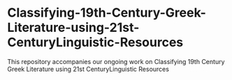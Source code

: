 # Classifying-19th-Century-Greek-Literature-using-21st-CenturyLinguistic-Resources
This repository accompanies our ongoing work on Classifying 19th Century Greek Literature using 21st CenturyLinguistic Resources
